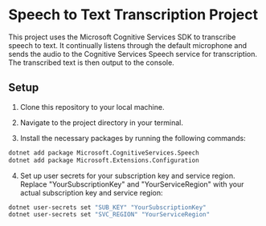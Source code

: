 # Speech to Text Transcription Project

This project uses the Microsoft Cognitive Services SDK to transcribe speech to text. It continually listens through the default microphone and sends the audio to the Cognitive Services Speech service for transcription. The transcribed text is then output to the console.

## Setup

1. Clone this repository to your local machine.

2. Navigate to the project directory in your terminal.

3. Install the necessary packages by running the following commands:

```bash
dotnet add package Microsoft.CognitiveServices.Speech
dotnet add package Microsoft.Extensions.Configuration
```

4. Set up user secrets for your subscription key and service region. Replace "YourSubscriptionKey" and "YourServiceRegion" with your actual subscription key and service region:
   
```bash
dotnet user-secrets set "SUB_KEY" "YourSubscriptionKey"
dotnet user-secrets set "SVC_REGION" "YourServiceRegion"
```